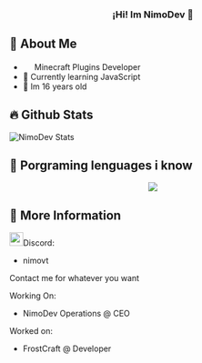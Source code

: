 <h3 align="center">¡Hi! Im NimoDev</a> 👋</h3>

## 📖 About Me
* <img src="https://cdn.discordapp.com/emojis/1124845167866806312.gif" width="16"/> Minecraft Plugins Developer
* 💾 Currently learning JavaScript
* 🌱 Im 16 years old

## 🔥 Github Stats
![NimoDev Stats](https://git-hub-stats-liard.vercel.app/api?username=NimxDev&theme=dark&show_icons=true&hide_border=true&count_private=true)

## 🌱 Porgraming lenguages i know
<p align="center">
  <a href="https://skillicons.dev">
    <img src="https://skillicons.dev/icons?i=java,js,mysql,discord,git,github" />
  </a>
</p>

## 🧩 More Information

<img src="https://cdn.discordapp.com/attachments/854372954543751180/1220012403350311062/LnBuZw.png?ex=660d6417&is=65faef17&hm=4d811f73ccc79f8cd80a203b57b8b91d25dd84628428d6d343f024b8e773ddaf&" width="24"/>Discord:

* nimovt

Contact me for whatever you want

Working On:

* NimoDev Operations @ CEO

Worked on:

* FrostCraft @ Developer


